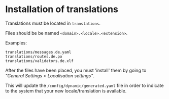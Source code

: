 # Installation of translations

Translations must be located in `translations`.

Files should be be named `<domain>.<locale>.<extension>`.

Examples:

```
translations/messages.de.yaml
translations/routes.de.po
translations/validators.de.xlf
```

After the files have been placed, you must 'install' them by going to _"General Settings > Localisation settings"_.

This will update the `/config/dynamic/generated.yaml` file in order to indicate to the system that your new locale/translation is available.
